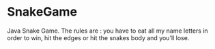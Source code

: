 # SnakeGame
Java Snake Game. The rules are :  you have to eat all my name letters in order to win, hit the edges or hit the snakes body and you'll lose.
